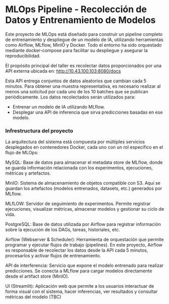 # MLOps Pipeline - Recolección de Datos y Entrenamiento de Modelos
Este proyecto de MLOps está diseñado para construir un pipeline completo de entrenamiento y despliegue de un modelo de IA, utilizando herramientas como Airflow, MLflow, MinIO y Docker. Todo el entorno ha sido orquestado mediante docker-compose para facilitar su despliegue y asegurar la reproducibilidad.

El propósito principal del taller es recolectar datos proporcionados por una API externa ubicada en: http://10.43.100.103:8080/docs

Esta API entrega conjuntos de datos aleatorios que cambian cada 5 minutos. Para obtener una muestra representativa, es necesario realizar al menos una solicitud por cada uno de los 10 batches que se publican periódicamente. Los datos recolectados serán utilizados para:

- Entrenar un modelo de IA utilizando MLflow.
- Desplegar una API de inferencia que sirva predicciones basadas en ese modelo.

### Infrestructura del proyecto

La arquitectura del sistema está compuesta por múltiples servicios desplegados en contenedores Docker, cada uno con un rol específico en el flujo de MLOps:

MySQL: Base de datos para almacenar el metadata store de MLflow, donde se guarda información relacionada con los experimentos, ejecuciones, métricas y artefactos.
  
MinIO: Sistema de almacenamiento de objetos compatible con S3. Aquí se guardan los artefactos (modelos entrenados, datasets, etc.) generados por MLflow.
  
MLfLOW: Servidor de seguimiento de experimentos. Permite registrar ejecuciones, visualizar métricas, almacenar modelos y gestionar su ciclo de vida.
  
PostgreSQL: Base de datos utilizada por Airflow para registrar información sobre la ejecución de los DAGs, tareas, historiales, etc.

Airflow (Webserver & Scheduler): Herramienta de orquestación que permite programar y ejecutar flujos de trabajo (pipelines). En este proyecto, Airflow es responsable de recolectar los datos desde la API cada 5 minutos, procesarlos y activar flujos de entrenamiento.

API de interferencia: Servicio que expone el modelo entrenado para realizar predicciones. Se conecta a MLflow para cargar modelos directamente desde el artifact store (MinIO).

UI (Streamlit): Aplicación web que permite a los usuarios interactuar de forma visual con el sistema, hacer inferencias, ver resultados y consultar métricas del modelo (TBC)



